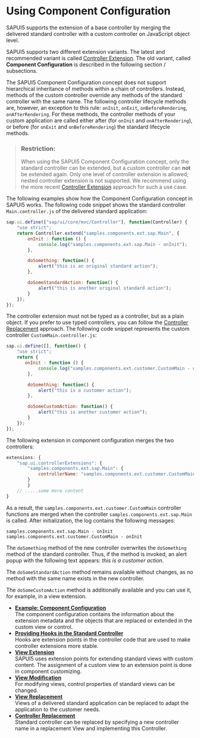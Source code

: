 <!-- loioc264d66d6e3c4104818bc52c174a000c -->

# Using Component Configuration

SAPUI5 supports the extension of a base controller by merging the delivered standard controller with a custom controller on JavaScript object level.

SAPUI5 supports two different extension variants. The latest and recommended variant is called [Controller Extension](../04_Essentials/using-controller-extension-21515f0.md). The old variant, called **Component Configuration** is described in the following section / subsections.

The SAPUI5 Component Configuration concept does not support hierarchical inheritance of methods within a chain of controllers. Instead, methods of the custom controller override any methods of the standard controller with the same name. The following controller lifecycle methods are, however, an exception to this rule: `onInit`, `onExit`, `onBeforeRendering`, `onAfterRendering`. For these methods, the controller methods of your custom application are called either after \(for `onInit` and `onAfterRendering`\), or before \(for `onExit` and `onBeforeRendering`\) the standard lifecycle methods.

> ### Restriction:  
> When using the SAPUI5 Component Configuration concept, only the standard controller can be extended, but a custom controller can **not** be extended again. Only one level of controller extension is allowed; nested controller extension is not supported. We recommend using the more recent [Controller Extension](../04_Essentials/using-controller-extension-21515f0.md) approach for such a use case.

The following examples show how the Component Configuration concept in SAPUI5 works. The following code snippet shows the standard controller `Main.controller.js` of the delivered standard application:

```js
sap.ui.define(["sap/ui/core/mvc/Controller"], function(Controller) {
    "use strict";
    return Controller.extend("samples.components.ext.sap.Main", {
        onInit : function () {
            console.log("samples.components.ext.sap.Main - onInit");
        },

        doSomething: function() {
            alert("this is an original standard action");
        },

        doSomeStandardAction: function() {
            alert("this is another original standard action");
        }
    });
});
```

The controller extension must not be typed as a controller, but as a plain object. If you prefer to use typed controllers, you can follow the [Controller Replacement](controller-replacement-b0b14bf.md) approach. The following code snippet represents the custom controller `CustomMain.controller.js`:

```js
sap.ui.define([], function() {
    "use strict";
    return {
       onInit : function () {
            console.log("samples.components.ext.customer.CustomMain - onInit");
        },

        doSomething: function() {
            alert("this is a customer action");
        },

        doSomeCustomAction: function() {
            alert("this is another customer action");
        }
    });
});
```

The following extension in component configuration merges the two controllers:

```js
extensions: {  
    "sap.ui.controllerExtensions": {
        "samples.components.ext.sap.Main": {
            controllerName: "samples.components.ext.customer.CustomMain"
        }
        }
    // .....some more content
}
```

As a result, the `samples.components.ext.customer.CustomMain` controller functions are merged when the controller `samples.components.ext.sap.Main` is called. After initialization, the log contains the following messages:

```
samples.components.ext.sap.Main - onInit
samples.components.ext.customer.CustomMain - onInit
```

The `doSomething` method of the new controller overwrites the `doSomething` method of the standard controller. Thus, if the method is invoked, an alert popup with the following text appears: *this is a customer action*.

The `doSomeStandardAction` method remains available without changes, as no method with the same name exists in the new controller.

The `doSomeCustomAction` method is additionally available and you can use it, for example, in a view extension.

-   **[Example: Component Configuration](example-component-configuration-08608ef.md "The component configuration contains the information about the extension metadata and
        the objects that are replaced or extended in the custom view or control.")**  
The component configuration contains the information about the extension metadata and the objects that are replaced or extended in the custom view or control.
-   **[Providing Hooks in the Standard Controller](providing-hooks-in-the-standard-controller-8fbf4e7.md "Hooks are extension points in the controller code that are used to make controller
		extensions more stable.")**  
Hooks are extension points in the controller code that are used to make controller extensions more stable.
-   **[View Extension](view-extension-403c050.md "SAPUI5 uses extension
        points for extending standard views with custom content. The assignment of a custom view to
        an extension point is done in component customizing.")**  
SAPUI5 uses extension points for extending standard views with custom content. The assignment of a custom view to an extension point is done in component customizing.
-   **[View Modification](view-modification-aa93e1c.md "For modifying views, control properties of standard views can be changed.")**  
For modifying views, control properties of standard views can be changed.
-   **[View Replacement](view-replacement-98861cf.md "Views of a delivered standard application can be replaced to adapt the application to
		the customer needs.")**  
Views of a delivered standard application can be replaced to adapt the application to the customer needs.
-   **[Controller Replacement](controller-replacement-b0b14bf.md "Standard controller can be replaced by specifying a new controller name in a replacement
		View and implementing this Controller.")**  
Standard controller can be replaced by specifying a new controller name in a replacement View and implementing this Controller.

